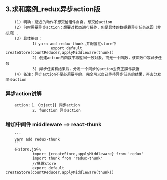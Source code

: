 ## 3.求和案例_redux异步action版
        (1) 明确：延迟的动作不想交给组件自身，想交给action
        (2) 何时需要异步action：想要对状态进行操作，但是具体的数据靠异步任务返回（非必须）.
        (3) 具体编码：
                1）yarn add redux-thunk,并配置在store中
                        export default createStore(countReducer,applyMiddleware(thunk))
                2) 创建action的函数不再返回一般对象，而是一个函数，该函数中写异步任务
                3) 异步任务有结果后，分发一个同步的action去真正操作数据
        (4) 备注：异步action不是必须要写的，完全可以自己等待异步任务的结果，再去分发同步action

### 异步action讲解

        action：1. Object{} 同步action
                2. function 异步action
### 增加中间件 middleware ==> react-thunk
        ```
        yarn add redux-thunk
        ```
        在store.js中，
                import {createStore,applyMiddleware} from 'redux'
                import thunk from 'redux-thunk'
                //暴露store
                export default createStore(countReducer,applyMiddleware(thunk))